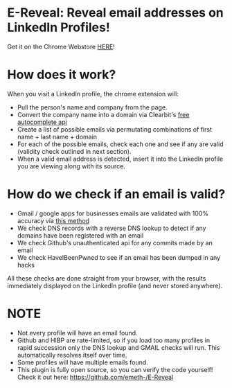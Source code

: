 # E-Reveal: Reveal email addresses on LinkedIn Profiles!

Get it on the Chrome Webstore [HERE](https://chrome.google.com/webstore/detail/e-reveal/cfjoijpnimmgcijcofonhdipdppipppl)!

# How does it work?

When you visit a LinkedIn profile, the chrome extension will:

- Pull the person's name and company from the page.
- Convert the company name into a domain via Clearbit's [free autocomplete api](https://clearbit.com/docs#autocomplete-api)
- Create a list of possible emails via permutating combinations of  first name + last name + domain
- For each of the possible emails, check each one and see if any are valid (validity check outlined in next section).
- When a valid email address is detected, insert it into the LinkedIn profile you are viewing along with its source.

# How do we check if an email is valid?

- Gmail / google apps for businesses emails are validated with 100% accuracy via [this method](https://blog.0day.rocks/abusing-gmail-to-get-previously-unlisted-e-mail-addresses-41544b62b2)
- We check DNS records with a reverse DNS lookup to detect if any domains have been registered with an email
- We check Github's unauthenticated api for any commits made by an email
- We check HaveIBeenPwned to see if an email has been dumped in any hacks

All these checks are done straight from your browser, with the results immediately displayed on the LinkedIn profile (and never stored anywhere).

# NOTE

- Not every profile will have an email found.
- Github and HIBP are rate-limited, so if you load too many profiles in rapid succession only the DNS lookup and GMAIL checks will run. This automatically resolves itself over time.
- Some profiles will have multiple emails found.
- This plugin is fully open source, so you can verify the code yourself! Check it out here: https://github.com/emeth-/E-Reveal